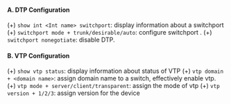 #### A. DTP Configuration
(+) `show int <Int name> switchport`: display information about a switchport
(+) `switchport mode + trunk/desirable/auto`: configure switchport .
(+) `switchport nonegotiate`: disable DTP.

#### B. VTP Configuration
(+) `show vtp status`: display information about status of VTP
(+) `vtp domain + <domain name>`: assign domain name to a switch, effectively enable vtp.
(+) `vtp mode + server/client/transparent`: assign the mode of vtp
(+) `vtp version + 1/2/3`: assign version for the device